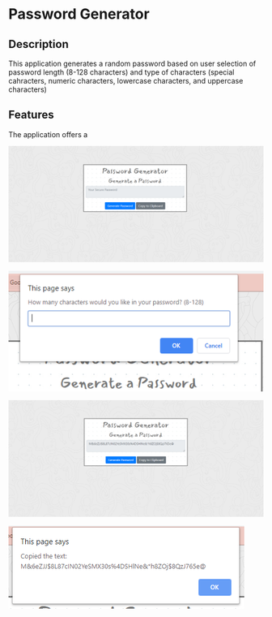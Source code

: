 # Password Generator

## Description
This application generates a random password based on user selection of password length (8-128 characters) and type of characters (special cahracters, numeric characters, lowercase characters, and uppercase characters)

## Features
The application offers a 

![](images/readme-index.png)

![](images/readme-popup.png)

![](images/readme-password.png)

![](./images/readme-copy.png)